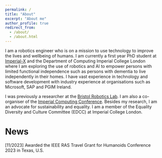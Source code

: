 ```yaml
---
permalink: /
title: "About"
excerpt: "About me"
author_profile: true
redirect_from: 
  - /about/
  - /about.html
---
```


I am a robotics engineer who is on a mission to use technology to improve the lives and wellbeing of humans. I am currently a first year PhD student at [Imperial-X](https://ix.imperial.ac.uk/) and the Department of Computing Imperial 
College London where I am exploring the use of robotics and AI to empower persons with limited functional independence such as persons with dementia to live independently in their homes. I have vast experience in technology and software development with industry experience at organisations such as Microsoft, SAP and PGIM Ireland. 

I was previously a researcher at the [Bristol Robotics Lab](https://www.bristolroboticslab.com/). I am also a co-organiser of the [Imperial Computing Conference](https://icc.doc.ic.ac.uk). Besides my research, I am an advocate for sustainability and equality. I am a member of the Equality Diversity and Culture Committee (EDCC) at Imperial College London. 




News
======
[11/2023] Awarded the IEEE RAS Travel Grant for Humanoids Conference 2023 in Texas, U.S.

